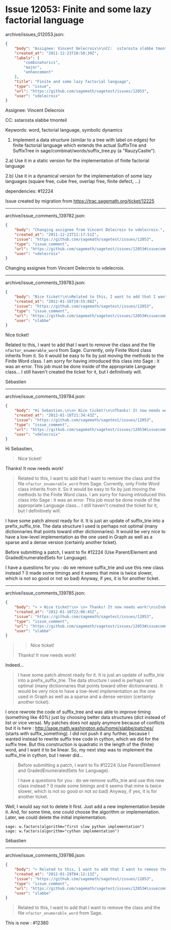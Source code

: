 # Issue 12053: Finite and some lazy factorial language

archive/issues_012053.json:
```json
{
    "body": "Assignee: Vincent Delecroix\n\nCC:  sstarosta slabbe tmonteil\n\nKeywords: word, factorial language, symbolic dynamics\n\n1) Implement a data structure (similar to a tree with label on edges) for finite factorial language which extends the actual SuffixTrie and SuffixTree in sage/combinat/words/suffix_tree.py (a \"RauzyCastle\").\n\n2.a) Use it in a static version for the implementation of finite factorial language\n\n2.b) Use it in a dynamical version for the implementation of some lazy languages (square free, cube free, overlap free, finite defect, ...)\n\ndependencies: #12224\n\nIssue created by migration from https://trac.sagemath.org/ticket/12225\n\n",
    "created_at": "2011-12-23T10:50:39Z",
    "labels": [
        "combinatorics",
        "major",
        "enhancement"
    ],
    "title": "Finite and some lazy factorial language",
    "type": "issue",
    "url": "https://github.com/sagemath/sagetest/issues/12053",
    "user": "vdelecroix"
}
```
Assignee: Vincent Delecroix

CC:  sstarosta slabbe tmonteil

Keywords: word, factorial language, symbolic dynamics

1) Implement a data structure (similar to a tree with label on edges) for finite factorial language which extends the actual SuffixTrie and SuffixTree in sage/combinat/words/suffix_tree.py (a "RauzyCastle").

2.a) Use it in a static version for the implementation of finite factorial language

2.b) Use it in a dynamical version for the implementation of some lazy languages (square free, cube free, overlap free, finite defect, ...)

dependencies: #12224

Issue created by migration from https://trac.sagemath.org/ticket/12225





---

archive/issue_comments_139782.json:
```json
{
    "body": "Changing assignee from Vincent Delecroix to vdelecroix.",
    "created_at": "2011-12-23T11:17:51Z",
    "issue": "https://github.com/sagemath/sagetest/issues/12053",
    "type": "issue_comment",
    "url": "https://github.com/sagemath/sagetest/issues/12053#issuecomment-139782",
    "user": "vdelecroix"
}
```

Changing assignee from Vincent Delecroix to vdelecroix.



---

archive/issue_comments_139783.json:
```json
{
    "body": "Nice ticket!\n\nRelated to this, I want to add that I want to remove the class and the file `nfactor_enumerable_word` from Sage. Currently, only Finite Word class inherits from it. So it would be easy to fix by just moving the methods to the Finite Word class. I am sorry for having introduced this class into Sage : it was an error. This job must be done inside of the appropriate Language class... I still haven't created the ticket for it, but I definitively will.\n\nS\u00e9bastien",
    "created_at": "2012-01-10T19:55:08Z",
    "issue": "https://github.com/sagemath/sagetest/issues/12053",
    "type": "issue_comment",
    "url": "https://github.com/sagemath/sagetest/issues/12053#issuecomment-139783",
    "user": "slabbe"
}
```

Nice ticket!

Related to this, I want to add that I want to remove the class and the file `nfactor_enumerable_word` from Sage. Currently, only Finite Word class inherits from it. So it would be easy to fix by just moving the methods to the Finite Word class. I am sorry for having introduced this class into Sage : it was an error. This job must be done inside of the appropriate Language class... I still haven't created the ticket for it, but I definitively will.

Sébastien



---

archive/issue_comments_139784.json:
```json
{
    "body": "Hi Sebastien,\n\n> Nice ticket!\n\nThanks! It now needs work!\n\n> Related to this, I want to add that I want to remove the class and the file `nfactor_enumerable_word` from Sage. Currently, only Finite Word class inherits from it. So it would be easy to fix by just moving the methods to the Finite Word class. I am sorry for having introduced this class into Sage : it was an error. This job must be done inside of the appropriate Language class... I still haven't created the ticket for it, but I definitively will.\n\nI have some patch almost ready for it. It is just an update of suffix_trie into a prefix_suffix_trie. The data structure I used is perhaps not optimal (many dictionnaries that points toward other dictionnaries). It would be very nice to have a low-level implementation as the one used in Graph as well as a sparse and a dense version (certainly another ticket).\n\nBefore submitting a patch, I want to fix #12224 (Use Parent/Element and GradedEnumeratedSets for Language).\n\nI have a questions for you : do we remove suffix_trie and use this new class instead ? (I made some timings and it seems that mine is twice slower, which is not so good or not so bad) Anyway, if yes, it is for another ticket.",
    "created_at": "2012-01-10T21:34:43Z",
    "issue": "https://github.com/sagemath/sagetest/issues/12053",
    "type": "issue_comment",
    "url": "https://github.com/sagemath/sagetest/issues/12053#issuecomment-139784",
    "user": "vdelecroix"
}
```

Hi Sebastien,

> Nice ticket!

Thanks! It now needs work!

> Related to this, I want to add that I want to remove the class and the file `nfactor_enumerable_word` from Sage. Currently, only Finite Word class inherits from it. So it would be easy to fix by just moving the methods to the Finite Word class. I am sorry for having introduced this class into Sage : it was an error. This job must be done inside of the appropriate Language class... I still haven't created the ticket for it, but I definitively will.

I have some patch almost ready for it. It is just an update of suffix_trie into a prefix_suffix_trie. The data structure I used is perhaps not optimal (many dictionnaries that points toward other dictionnaries). It would be very nice to have a low-level implementation as the one used in Graph as well as a sparse and a dense version (certainly another ticket).

Before submitting a patch, I want to fix #12224 (Use Parent/Element and GradedEnumeratedSets for Language).

I have a questions for you : do we remove suffix_trie and use this new class instead ? (I made some timings and it seems that mine is twice slower, which is not so good or not so bad) Anyway, if yes, it is for another ticket.



---

archive/issue_comments_139785.json:
```json
{
    "body": "> > Nice ticket!\n> \n> Thanks! It now needs work!\n\nIndeed...\n\n> I have some patch almost ready for it. It is just an update of suffix_trie into a prefix_suffix_trie. The data structure I used is perhaps not optimal (many dictionnaries that points toward other dictionnaries). It would be very nice to have a low-level implementation as the one used in Graph as well as a sparse and a dense version (certainly another ticket).\n\nI once rewrote the code of suffix_tree and was able to improve timing (something like 40%) just by choosing better data structures (dict instead of list or vice versa). My patches does not apply anymore because of conflicts but it is here : http://sage.math.washington.edu/home/slabbe/patches/ (starts with suffix_something). I did not push it any further, because I wanted instead to rewrite suffix tree code in cython, which we did for the suffix tree. But this construction is quadratic in the length of the (finite) word, and I want it to be linear. So, my next step was to implement the suffix_trie in cython, but I never did...\n\n> Before submitting a patch, I want to fix #12224 (Use Parent/Element and GradedEnumeratedSets for Language).\n> \n> I have a questions for you : do we remove suffix_trie and use this new class instead ? (I made some timings and it seems that mine is twice slower, which is not so good or not so bad) Anyway, if yes, it is for another ticket.\n\nWell, I would say not to delete it first. Just add a new implementation beside it. And, for some time, one could choose the algorithm or implementation. Later, we could delete the initial implementation.\n\n\n```\nsage: w.factors(algorithm=\"first slow python implementation\")\nsage: w.factors(algorithm=\"cython implementation\")\n```\n\n\nS\u00e9bastien",
    "created_at": "2012-01-10T22:06:45Z",
    "issue": "https://github.com/sagemath/sagetest/issues/12053",
    "type": "issue_comment",
    "url": "https://github.com/sagemath/sagetest/issues/12053#issuecomment-139785",
    "user": "slabbe"
}
```

> > Nice ticket!
> 
> Thanks! It now needs work!

Indeed...

> I have some patch almost ready for it. It is just an update of suffix_trie into a prefix_suffix_trie. The data structure I used is perhaps not optimal (many dictionnaries that points toward other dictionnaries). It would be very nice to have a low-level implementation as the one used in Graph as well as a sparse and a dense version (certainly another ticket).

I once rewrote the code of suffix_tree and was able to improve timing (something like 40%) just by choosing better data structures (dict instead of list or vice versa). My patches does not apply anymore because of conflicts but it is here : http://sage.math.washington.edu/home/slabbe/patches/ (starts with suffix_something). I did not push it any further, because I wanted instead to rewrite suffix tree code in cython, which we did for the suffix tree. But this construction is quadratic in the length of the (finite) word, and I want it to be linear. So, my next step was to implement the suffix_trie in cython, but I never did...

> Before submitting a patch, I want to fix #12224 (Use Parent/Element and GradedEnumeratedSets for Language).
> 
> I have a questions for you : do we remove suffix_trie and use this new class instead ? (I made some timings and it seems that mine is twice slower, which is not so good or not so bad) Anyway, if yes, it is for another ticket.

Well, I would say not to delete it first. Just add a new implementation beside it. And, for some time, one could choose the algorithm or implementation. Later, we could delete the initial implementation.


```
sage: w.factors(algorithm="first slow python implementation")
sage: w.factors(algorithm="cython implementation")
```


Sébastien



---

archive/issue_comments_139786.json:
```json
{
    "body": "> Related to this, I want to add that I want to remove the class and the file `nfactor_enumerable_word` from Sage. \n\nThis is now : #12380",
    "created_at": "2012-01-29T04:12:13Z",
    "issue": "https://github.com/sagemath/sagetest/issues/12053",
    "type": "issue_comment",
    "url": "https://github.com/sagemath/sagetest/issues/12053#issuecomment-139786",
    "user": "slabbe"
}
```

> Related to this, I want to add that I want to remove the class and the file `nfactor_enumerable_word` from Sage. 

This is now : #12380
